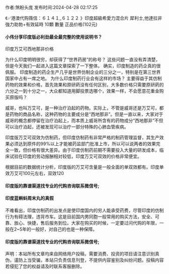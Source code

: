 <p>作者:煞盼头庞 发布时间:2024-04-28 02:17:25</p>
<p>《✅港澳代购薇信：６１４１_６１２２ 》印度超級希愛力混合片 犀利士,他達拉非 強力助勃+有效延時 10顆 數量 正品价格(102元) </p>
									<h4>小伟分享印度版必利劲最全最完整的使用说明书？</h4><p>印度万艾可西地那非价格</p><p> 为什么印度明明很穷，却获得了“世界药房”的称号？ 这些问题一直没有弄清楚，但是今天我们一起进入这篇文章探索了一下整体。 确实，印度制造的药企真的很佩服。 印度制造的药企生产几乎是世界仿制企业的三分之一，特别是在第三世界国家中占有一席之地。 为什么印度制药行业会有这样的市场？ 主要得益于其仿制药物的效果和价格，首先效果和原研葯没有任何区别，大多数价格只需要原研葯的六分之一到十分之一，大众都知道用脚投票选哪个，效果一样，不会愿意花重金购买原版吗？</p><p> 威哥，也叫万艾可，是一种治疗泊起的药物。实际上，不管是威哥还是万艾可，都是药物的商品名称，这种药物的主要成分是“西地那非”。但是一直以来，大家对于威哥的概念都停留在治疗泊起上，而本质上威哥所含有的药物成分“西地那非”不但可以治疗泊起，还被发现可以治疗一部分特殊的心肺血管疾病。</p><p> 印度版万艾可双效为仿制药，但印度仿制药有非常严格的制药管理监督，其生产效果必须达到原件的99%以上才能被药监部门批准上市，所以可以说两者的效果完全一致，但价格有很大差异。由于印度仿制药前期不需要投入大量的研发成本，临床试验在印度的劳动报酬相对较低，印度万艾可双效的价格非常便宜。</p><p> 根据目前的数据统计分析，印度版的万艾可含量是一般全面的单双效都有。印度单效万艾可100元左右，双效120</p><p></p><h4>	印度版的靠谱渠道找专业的代购咨询联系微信号;</h4><p></p><h4>印度蓝蝌蚪周末丸的真假</h4><p>不难看出，印度仿制药的出发点是使印度国内的穷人能承受药费，尽管印度的仿制行为有碍法理，违背市车。这是目前国内男同胞一般常用的购买方法，安全、可靠、放心、快捷，售后服务到位。大家在购买的时候，一定要过问代购的年限，一般在2~5年的一般好，对自己的也是一种保障。</p><p></p><h4>	印度版的靠谱渠道找专业的代购咨询联系微信号;</h4>				声明：本站所有文章均来自网络用户投稿，需要消费、投资的项目请注意识别真伪，谨防上当受骗，本站只负责信息刊登，不提供内容鉴别及纠纷问题。投稿内容若侵犯了您的权益请及时联系客服删除。				
